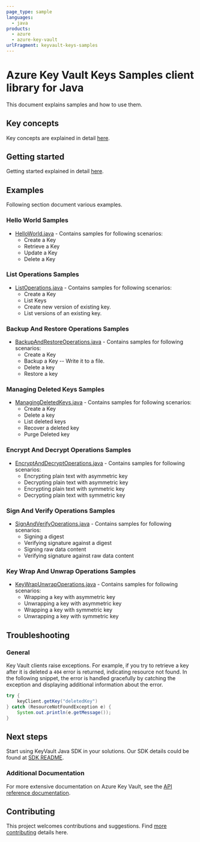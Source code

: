 ```yaml
---
page_type: sample
languages:
  - java
products:
  - azure
  - azure-key-vault
urlFragment: keyvault-keys-samples
---
```

# Azure Key Vault Keys Samples client library for Java

This document explains samples and how to use them.

## Key concepts

Key concepts are explained in detail [here][SDK_README_KEY_CONCEPTS].

## Getting started

Getting started explained in detail [here][SDK_README_GETTING_STARTED].

## Examples

Following section document various examples.

### Hello World Samples

* [HelloWorld.java][sample_helloWorld] - Contains samples for following scenarios:
  * Create a Key
  * Retrieve a Key
  * Update a Key
  * Delete a Key

### List Operations Samples

* [ListOperations.java][sample_list] - Contains samples for following scenarios:
  * Create a Key
  * List Keys
  * Create new version of existing key.
  * List versions of an existing key.

### Backup And Restore Operations Samples

* [BackupAndRestoreOperations.java][sample_BackupRestore] - Contains samples for following scenarios:
  * Create a Key
  * Backup a Key -- Write it to a file.
  * Delete a key
  * Restore a key

### Managing Deleted Keys Samples

* [ManagingDeletedKeys.java][sample_ManageDeleted] - Contains samples for following scenarios:
  * Create a Key
  * Delete a key
  * List deleted keys
  * Recover a deleted key
  * Purge Deleted key

### Encrypt And Decrypt Operations Samples

* [EncryptAndDecryptOperations.java][sample_encryptDecrypt] - Contains samples for following scenarios:
  * Encrypting plain text with asymmetric key
  * Decrypting plain text with asymmetric key
  * Encrypting plain text with symmetric key
  * Decrypting plain text with symmetric key

### Sign And Verify Operations Samples

* [SignAndVerifyOperations.java][sample_signVerify] - Contains samples for following scenarios:
  * Signing a digest
  * Verifying signature against a digest
  * Signing raw data content
  * Verifying signature against raw data content

### Key Wrap And Unwrap Operations Samples

* [KeyWrapUnwrapOperations.java][sample_wrapUnwrap] - Contains samples for following scenarios:
  * Wrapping a key with asymmetric key
  * Unwrapping a key with asymmetric key
  * Wrapping a key with symmetric key
  * Unwrapping a key with symmetric key

## Troubleshooting

### General

Key Vault clients raise exceptions. For example, if you try to retrieve a key after it is deleted a `404` error is
returned, indicating resource not found. In the following snippet, the error is handled gracefully by catching the
exception and displaying additional information about the error.

```java
try {
    keyClient.getKey("deletedKey")
} catch (ResourceNotFoundException e) {
    System.out.println(e.getMessage());
}
```

## Next steps

Start using KeyVault Java SDK in your solutions. Our SDK details could be found at [SDK README][KEYS_SDK_README].

### Additional Documentation

For more extensive documentation on Azure Key Vault, see the [API reference documentation][azure_keyvault_rest].

## Contributing

This project welcomes contributions and suggestions. Find [more contributing][SDK_README_CONTRIBUTING] details here.

<!-- LINKS -->
[KEYS_SDK_README]: https://github.com/vcolin7/azure-sdk-for-java/blob/feature/vicolina/keyvault/v2/sdk/keyvault-v2/azure-security-keyvault-keys/README.md
[SDK_README_CONTRIBUTING]: https://github.com/vcolin7/azure-sdk-for-java/blob/feature/vicolina/keyvault/v2/sdk/keyvault-v2/azure-security-keyvault-keys/README.md#contributing
[SDK_README_GETTING_STARTED]: https://github.com/vcolin7/azure-sdk-for-java/blob/feature/vicolina/keyvault/v2/sdk/keyvault-v2/azure-security-keyvault-keys/README.md#getting-started
[SDK_README_KEY_CONCEPTS]: https://github.com/vcolin7/azure-sdk-for-java/blob/feature/vicolina/keyvault/v2/sdk/keyvault-v2/azure-security-keyvault-keys/README.md#key-concepts
[azure_keyvault_rest]: https://learn.microsoft.com/rest/api/keyvault/
[sample_helloWorld]: https://github.com/vcolin7/azure-sdk-for-java/blob/feature/vicolina/keyvault/v2/sdk/keyvault-v2/azure-security-keyvault-keys/src/samples/java/com/azure/v2/security/keyvault/keys/HelloWorld.java
[sample_list]: https://github.com/vcolin7/azure-sdk-for-java/blob/feature/vicolina/keyvault/v2/sdk/keyvault-v2/azure-security-keyvault-keys/src/samples/java/com/azure/v2/security/keyvault/keys/ListOperations.java
[sample_BackupRestore]: https://github.com/vcolin7/azure-sdk-for-java/blob/feature/vicolina/keyvault/v2/sdk/keyvault-v2/azure-security-keyvault-keys/src/samples/java/com/azure/v2/security/keyvault/keys/BackupAndRestoreOperations.java
[sample_ManageDeleted]: https://github.com/vcolin7/azure-sdk-for-java/blob/feature/vicolina/keyvault/v2/sdk/keyvault-v2/azure-security-keyvault-keys/src/samples/java/com/azure/v2/security/keyvault/keys/ManagingDeletedKeys.java
[sample_encryptDecrypt]: https://github.com/vcolin7/azure-sdk-for-java/blob/feature/vicolina/keyvault/v2/sdk/keyvault-v2/azure-security-keyvault-keys/src/samples/java/com/azure/v2/security/keyvault/keys/cryptography/EncryptDecryptOperations.java
[sample_signVerify]: https://github.com/vcolin7/azure-sdk-for-java/blob/feature/vicolina/keyvault/v2/sdk/keyvault-v2/azure-security-keyvault-keys/src/samples/java/com/azure/v2/security/keyvault/keys/cryptography/SignVerifyOperations.java
[sample_wrapUnwrap]: https://github.com/vcolin7/azure-sdk-for-java/blob/feature/vicolina/keyvault/v2/sdk/keyvault-v2/azure-security-keyvault-keys/src/samples/java/com/azure/v2/security/keyvault/keys/cryptography/KeyWrapUnwrapOperations.java
